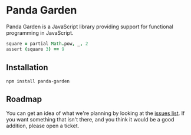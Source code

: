 # Panda Garden

Panda Garden is a JavaScript library providing support for functional programming in JavaScript.

```coffee
square = partial Math.pow, _, 2
assert (square 3) == 9
```

## Installation

`npm install panda-garden`

## Roadmap

You can get an idea of what we're planning by looking at the [issues list][tickets]. If you want something that isn't there, and you think it would be a good addition, please open a ticket.

[code]:https://github.com/pandastrike/panda-garden
[tickets]:https://github.com/pandastrike/panda-garden/issues
